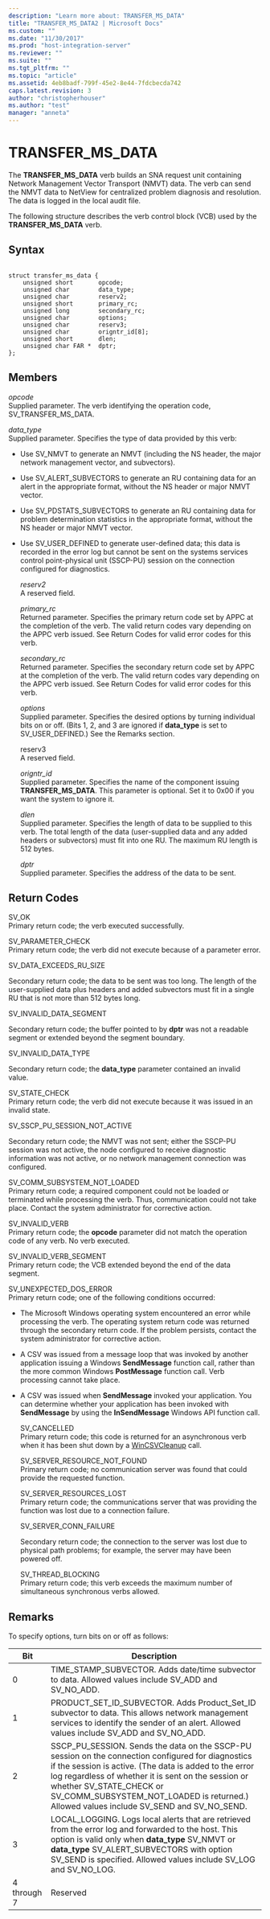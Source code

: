 ```yaml
---
description: "Learn more about: TRANSFER_MS_DATA"
title: "TRANSFER_MS_DATA2 | Microsoft Docs"
ms.custom: ""
ms.date: "11/30/2017"
ms.prod: "host-integration-server"
ms.reviewer: ""
ms.suite: ""
ms.tgt_pltfrm: ""
ms.topic: "article"
ms.assetid: 4eb8badf-799f-45e2-8e44-7fdcbecda742
caps.latest.revision: 3
author: "christopherhouser"
ms.author: "test"
manager: "anneta"
---
```

# TRANSFER_MS_DATA
The **TRANSFER_MS_DATA** verb builds an SNA request unit containing Network Management Vector Transport (NMVT) data. The verb can send the NMVT data to NetView for centralized problem diagnosis and resolution. The data is logged in the local audit file.  
  
 The following structure describes the verb control block (VCB) used by the **TRANSFER_MS_DATA** verb.  
  
## Syntax  
  
```  
  
struct transfer_ms_data {  
    unsigned short       opcode;  
    unsigned char        data_type;  
    unsigned char        reserv2;  
    unsigned short       primary_rc;  
    unsigned long        secondary_rc;  
    unsigned char        options;  
    unsigned char        reserv3;  
    unsigned char        origntr_id[8];  
    unsigned short       dlen;  
    unsigned char FAR *  dptr;  
};  
```  
  
## Members  
 *opcode*  
 Supplied parameter. The verb identifying the operation code, SV_TRANSFER_MS_DATA.  
  
 *data_type*  
 Supplied parameter. Specifies the type of data provided by this verb:  
  
- Use SV_NMVT to generate an NMVT (including the NS header, the major network management vector, and subvectors).  
  
- Use SV_ALERT_SUBVECTORS to generate an RU containing data for an alert in the appropriate format, without the NS header or major NMVT vector.  
  
- Use SV_PDSTATS_SUBVECTORS to generate an RU containing data for problem determination statistics in the appropriate format, without the NS header or major NMVT vector.  
  
- Use SV_USER_DEFINED to generate user-defined data; this data is recorded in the error log but cannot be sent on the systems services control point-physical unit (SSCP-PU) session on the connection configured for diagnostics.  
  
  *reserv2*  
  A reserved field.  
  
  *primary_rc*  
  Returned parameter. Specifies the primary return code set by APPC at the completion of the verb. The valid return codes vary depending on the APPC verb issued. See Return Codes for valid error codes for this verb.  
  
  *secondary_rc*  
  Returned parameter. Specifies the secondary return code set by APPC at the completion of the verb. The valid return codes vary depending on the APPC verb issued. See Return Codes for valid error codes for this verb.  
  
  *options*  
  Supplied parameter. Specifies the desired options by turning individual bits on or off. (Bits 1, 2, and 3 are ignored if **data_type** is set to SV_USER_DEFINED.) See the Remarks section.  
  
  reserv3  
  A reserved field.  
  
  *origntr_id*  
  Supplied parameter. Specifies the name of the component issuing **TRANSFER_MS_DATA**. This parameter is optional. Set it to 0x00 if you want the system to ignore it.  
  
  *dlen*  
  Supplied parameter. Specifies the length of data to be supplied to this verb. The total length of the data (user-supplied data and any added headers or subvectors) must fit into one RU. The maximum RU length is 512 bytes.  
  
  *dptr*  
  Supplied parameter. Specifies the address of the data to be sent.  
  
## Return Codes  
 SV_OK  
 Primary return code; the verb executed successfully.  
  
 SV_PARAMETER_CHECK  
 Primary return code; the verb did not execute because of a parameter error.  
  
 SV_DATA_EXCEEDS_RU_SIZE  
  
 Secondary return code; the data to be sent was too long. The length of the user-supplied data plus headers and added subvectors must fit in a single RU that is not more than 512 bytes long.  
  
 SV_INVALID_DATA_SEGMENT  
  
 Secondary return code; the buffer pointed to by **dptr** was not a readable segment or extended beyond the segment boundary.  
  
 SV_INVALID_DATA_TYPE  
  
 Secondary return code; the **data_type** parameter contained an invalid value.  
  
 SV_STATE_CHECK  
 Primary return code; the verb did not execute because it was issued in an invalid state.  
  
 SV_SSCP_PU_SESSION_NOT_ACTIVE  
  
 Secondary return code; the NMVT was not sent; either the SSCP-PU session was not active, the node configured to receive diagnostic information was not active, or no network management connection was configured.  
  
 SV_COMM_SUBSYSTEM_NOT_LOADED  
 Primary return code; a required component could not be loaded or terminated while processing the verb. Thus, communication could not take place. Contact the system administrator for corrective action.  
  
 SV_INVALID_VERB  
 Primary return code; the **opcode** parameter did not match the operation code of any verb. No verb executed.  
  
 SV_INVALID_VERB_SEGMENT  
 Primary return code; the VCB extended beyond the end of the data segment.  
  
 SV_UNEXPECTED_DOS_ERROR  
 Primary return code; one of the following conditions occurred:  
  
- The Microsoft Windows operating system encountered an error while processing the verb. The operating system return code was returned through the secondary return code. If the problem persists, contact the system administrator for corrective action.  
  
- A CSV was issued from a message loop that was invoked by another application issuing a Windows **SendMessage** function call, rather than the more common Windows **PostMessage** function call. Verb processing cannot take place.  
  
- A CSV was issued when **SendMessage** invoked your application. You can determine whether your application has been invoked with **SendMessage** by using the **InSendMessage** Windows API function call.  
  
  SV_CANCELLED  
  Primary return code; this code is returned for an asynchronous verb when it has been shut down by a [WinCSVCleanup](../core/wincsvcleanup1.md) call.  
  
  SV_SERVER_RESOURCE_NOT_FOUND  
  Primary return code; no communication server was found that could provide the requested function.  
  
  SV_SERVER_RESOURCES_LOST  
  Primary return code; the communications server that was providing the function was lost due to a connection failure.  
  
  SV_SERVER_CONN_FAILURE  
  
  Secondary return code; the connection to the server was lost due to physical path problems; for example, the server may have been powered off.  
  
  SV_THREAD_BLOCKING  
  Primary return code; this verb exceeds the maximum number of simultaneous synchronous verbs allowed.  
  
## Remarks  
 To specify options, turn bits on or off as follows:  
  
|Bit|Description|  
|---------|-----------------|  
|0|TIME_STAMP_SUBVECTOR. Adds date/time subvector to data. Allowed values include SV_ADD and SV_NO_ADD.|  
|1|PRODUCT_SET_ID_SUBVECTOR. Adds Product_Set_ID subvector to data. This allows network management services to identify the sender of an alert. Allowed values include SV_ADD and SV_NO_ADD.|  
|2|SSCP_PU_SESSION. Sends the data on the SSCP-PU session on the connection configured for diagnostics if the session is active. (The data is added to the error log regardless of whether it is sent on the session or whether SV_STATE_CHECK or SV_COMM_SUBSYSTEM_NOT_LOADED is returned.) Allowed values include SV_SEND and SV_NO_SEND.|  
|3|LOCAL_LOGGING. Logs local alerts that are retrieved from the error log and forwarded to the host. This option is valid only when **data_type** SV_NMVT or **data_type** SV_ALERT_SUBVECTORS with option SV_SEND is specified. Allowed values include SV_LOG and SV_NO_LOG.|  
|4 through 7|Reserved|
